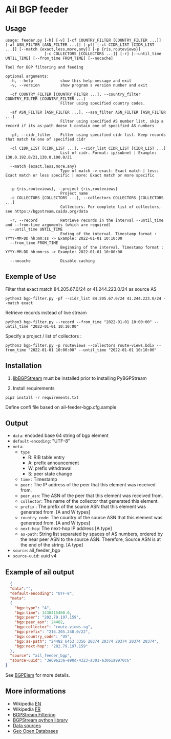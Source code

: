 # Ail BGP feeder

## Usage

~~~~shell
usage: feeder.py [-h] [-v] [-cf COUNTRY_FILTER [COUNTRY_FILTER ...]] [-af ASN_FILTER [ASN_FILTER ...]] [-pf] [-cl CIDR_LIST [CIDR_LIST ...]] [--match {exact,less,more,any}] [-p {ris,routeviews}]
                 [-c COLLECTORS [COLLECTORS ...]] [-r] [--until_time UNTIL_TIME] [--from_time FROM_TIME] [--nocache]

Tool for BGP filtering and feeding

optional arguments:
  -h, --help            show this help message and exit
  -v, --version         show program s version number and exit

  -cf COUNTRY_FILTER [COUNTRY_FILTER ...], --country_filter COUNTRY_FILTER [COUNTRY_FILTER ...]
                        Filter using specified country codes.

  -af ASN_FILTER [ASN_FILTER ...], --asn_filter ASN_FILTER [ASN_FILTER ...]
                        Filter using specified AS number list, skip a record if its as-path doesn t contain one of specified AS numbers

  -pf, --cidr_filter    Filter using specified cidr list. Keep records that match to one of specified cidr

  -cl CIDR_LIST [CIDR_LIST ...], --cidr_list CIDR_LIST [CIDR_LIST ...]
                        List of cidr. Format: ip/subnet | Example: 130.0.192.0/21,130.0.100.0/21

  --match {exact,less,more,any}
                        Type of match -> exact: Exact match | less: Exact match or less specific | more: Exact match or more specific


  -p {ris,routeviews}, --project {ris,routeviews}
                        Project name
  -c COLLECTORS [COLLECTORS ...], --collectors COLLECTORS [COLLECTORS ...]
                        Collectors. For complete list of collectors, see https://bgpstream.caida.org/data

  -r, --record          Retrieve records in the interval --until_time and --from-time arguments (which are required)
  --until_time UNTIL_TIME
                        Ending of the interval. Timestamp format : YYYY-MM-DD hh:mm:ss -> Example: 2022-01-01 10:10:00
  --from_time FROM_TIME
                        Beginning of the interval. Timestamp format : YYYY-MM-DD hh:mm:ss -> Example: 2022-01-01 10:00:00

  --nocache             Disable caching
~~~~

## Exemple of Use

Filter that exact match 84.205.67.0/24 or 41.244.223.0/24 as source AS

~~~shell
python3 bgp-filter.py -pf --cidr_list 84.205.67.0/24 41.244.223.0/24 --match exact
~~~

Retrieve records instead of live stream

~~~shell
python3 bgp-filter.py --record --from_time "2022-01-01 10:00:00" --until_time "2022-01-01 10:10:00"
~~~

Specify a project / list of collectors :

~~~shell
python3 bgp-filter.py -p routeviews --collectors route-views.bdix --from_time "2022-01-01 10:00:00" --until_time "2022-01-01 10:10:00"
~~~

## Installation

1. [libBGPStream](https://bgpstream.caida.org/docs/install/bgpstream) must be installed prior to installing PyBGPStream

2. Install requirements

~~~shell
pip3 install -r requirements.txt
~~~

Define confi file based on ail-feeder-bgp.cfg.sample

## Output

- `data`: encoded base 64 string of bgp element
- `default-encoding`: "UTF-8"
- `meta`:
  - `type`
    - R: RIB table entry
    - A: prefix announcement
    - W: prefix withdrawal
    - S: peer state change
  - `time` : Timestamp
  - `peer` : The IP address of the peer that this element was received from.
  - `peer_asn`: The ASN of the peer that this element was received from.
  - `collector`: The name of the collector that generated this element.
  - `prefix` : The prefix of the source ASN that this element was generated from. [A and W types]
  - `country_code`: The country of the source ASN that this element was generated from. [A and W types]
  - `next-hop`: The next-hop IP address [A type]
  - `as-path`: String list separated by spaces of AS numbers, ordered by the near peer ASN to the source ASN. Therefore, Source ASN is at the end of the string. [A type]
- `source`: ail_feeder_bgp
- `source-uuid`: uuid v4

## Example of ail output

~~~~json
  {
  "data":"",
  "default-encoding": "UTF-8",
  "meta":
  {
    "bgp:type": "A",
    "bgp:time": 1438415400.0,
    "bgp:peer": "202.79.197.159",
    "bgp:peer_asn": 24482,
    "bgp:collector": "route-views.sg",
    "bgp:prefix": "216.205.248.0/22",
    "bgp:country_code": "US",
    "bgp:as-path": "24482 6453 3356 20374 20374 20374 20374 20374",
    "bgp:next-hop": "202.79.197.159"
  },
  "source": "ail_feeder_bgp",
  "source-uuid": "3e69623a-e90d-4323-a301-a3061a9970c6"
}
~~~~

See [BGPElem](https://bgpstream.caida.org/docs/api/pybgpstream/_pybgpstream.html#bgpelem) for more details.

## More informations

- Wikipedia [EN](https://en.wikipedia.org/wiki/Border_Gateway_Protocol)
- Wikipedia [FR](https://fr.wikipedia.org/wiki/Border_Gateway_Protocol)
- [BGPStream Filtering](<https://github.com/CAIDA/libbgpstream/blob/master/FILTERING>)
- [BGPStream python library](<https://bgpstream.caida.org/docs/api/pybgpstream>)
- [Data sources](<https://bgpstream.caida.org/data>)
- [Geo Open Databases](<https://data.public.lu/en/datasets/geo-open-ip-address-geolocation-per-country-in-mmdb-format/>)
